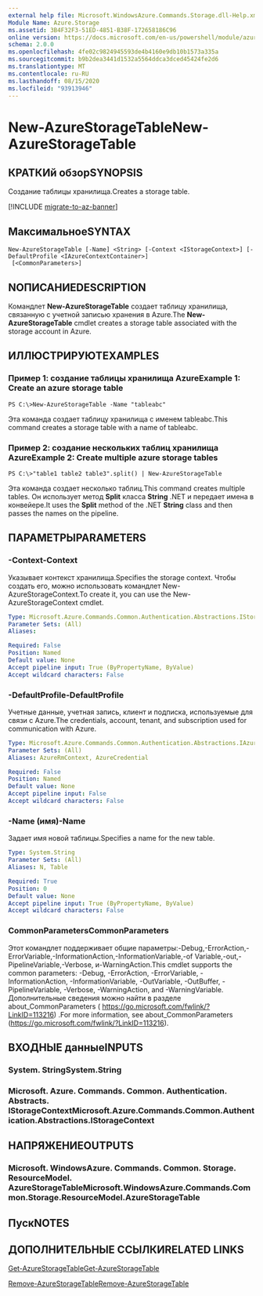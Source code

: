 ```yaml
---
external help file: Microsoft.WindowsAzure.Commands.Storage.dll-Help.xml
Module Name: Azure.Storage
ms.assetid: 3B4F32F3-51ED-4851-B38F-172658186C96
online version: https://docs.microsoft.com/en-us/powershell/module/azure.storage/new-azurestoragetable
schema: 2.0.0
ms.openlocfilehash: 4fe02c9824945593de4b4160e9db10b1573a335a
ms.sourcegitcommit: b9b2dea3441d1532a5564ddca3dced45424fe2d6
ms.translationtype: MT
ms.contentlocale: ru-RU
ms.lasthandoff: 08/15/2020
ms.locfileid: "93913946"
---
```

# <span data-ttu-id="b5823-101">New-AzureStorageTable</span><span class="sxs-lookup"><span data-stu-id="b5823-101">New-AzureStorageTable</span></span>

## <span data-ttu-id="b5823-102">КРАТКИй обзор</span><span class="sxs-lookup"><span data-stu-id="b5823-102">SYNOPSIS</span></span>
<span data-ttu-id="b5823-103">Создание таблицы хранилища.</span><span class="sxs-lookup"><span data-stu-id="b5823-103">Creates a storage table.</span></span>

[!INCLUDE [migrate-to-az-banner](../../includes/migrate-to-az-banner.md)]

## <span data-ttu-id="b5823-104">Максимальное</span><span class="sxs-lookup"><span data-stu-id="b5823-104">SYNTAX</span></span>

```
New-AzureStorageTable [-Name] <String> [-Context <IStorageContext>] [-DefaultProfile <IAzureContextContainer>]
 [<CommonParameters>]
```

## <span data-ttu-id="b5823-105">NОПИСАНИЕ</span><span class="sxs-lookup"><span data-stu-id="b5823-105">DESCRIPTION</span></span>
<span data-ttu-id="b5823-106">Командлет **New-AzureStorageTable** создает таблицу хранилища, связанную с учетной записью хранения в Azure.</span><span class="sxs-lookup"><span data-stu-id="b5823-106">The **New-AzureStorageTable** cmdlet creates a storage table associated with the storage account in Azure.</span></span>

## <span data-ttu-id="b5823-107">ИЛЛЮСТРИРУЮТ</span><span class="sxs-lookup"><span data-stu-id="b5823-107">EXAMPLES</span></span>

### <span data-ttu-id="b5823-108">Пример 1: создание таблицы хранилища Azure</span><span class="sxs-lookup"><span data-stu-id="b5823-108">Example 1: Create an azure storage table</span></span>
```
PS C:\>New-AzureStorageTable -Name "tableabc"
```

<span data-ttu-id="b5823-109">Эта команда создает таблицу хранилища с именем tableabc.</span><span class="sxs-lookup"><span data-stu-id="b5823-109">This command creates a storage table with a name of tableabc.</span></span>

### <span data-ttu-id="b5823-110">Пример 2: создание нескольких таблиц хранилища Azure</span><span class="sxs-lookup"><span data-stu-id="b5823-110">Example 2: Create multiple azure storage tables</span></span>
```
PS C:\>"table1 table2 table3".split() | New-AzureStorageTable
```

<span data-ttu-id="b5823-111">Эта команда создает несколько таблиц.</span><span class="sxs-lookup"><span data-stu-id="b5823-111">This command creates multiple tables.</span></span>
<span data-ttu-id="b5823-112">Он использует метод **Split** класса **String** .NET и передает имена в конвейере.</span><span class="sxs-lookup"><span data-stu-id="b5823-112">It uses the **Split** method of the .NET **String** class and then passes the names on the pipeline.</span></span>

## <span data-ttu-id="b5823-113">ПАРАМЕТРЫ</span><span class="sxs-lookup"><span data-stu-id="b5823-113">PARAMETERS</span></span>

### <span data-ttu-id="b5823-114">-Context</span><span class="sxs-lookup"><span data-stu-id="b5823-114">-Context</span></span>
<span data-ttu-id="b5823-115">Указывает контекст хранилища.</span><span class="sxs-lookup"><span data-stu-id="b5823-115">Specifies the storage context.</span></span>
<span data-ttu-id="b5823-116">Чтобы создать его, можно использовать командлет New-AzureStorageContext.</span><span class="sxs-lookup"><span data-stu-id="b5823-116">To create it, you can use the New-AzureStorageContext cmdlet.</span></span>

```yaml
Type: Microsoft.Azure.Commands.Common.Authentication.Abstractions.IStorageContext
Parameter Sets: (All)
Aliases:

Required: False
Position: Named
Default value: None
Accept pipeline input: True (ByPropertyName, ByValue)
Accept wildcard characters: False
```

### <span data-ttu-id="b5823-117">-DefaultProfile</span><span class="sxs-lookup"><span data-stu-id="b5823-117">-DefaultProfile</span></span>
<span data-ttu-id="b5823-118">Учетные данные, учетная запись, клиент и подписка, используемые для связи с Azure.</span><span class="sxs-lookup"><span data-stu-id="b5823-118">The credentials, account, tenant, and subscription used for communication with Azure.</span></span>

```yaml
Type: Microsoft.Azure.Commands.Common.Authentication.Abstractions.IAzureContextContainer
Parameter Sets: (All)
Aliases: AzureRmContext, AzureCredential

Required: False
Position: Named
Default value: None
Accept pipeline input: False
Accept wildcard characters: False
```

### <span data-ttu-id="b5823-119">-Name (имя)</span><span class="sxs-lookup"><span data-stu-id="b5823-119">-Name</span></span>
<span data-ttu-id="b5823-120">Задает имя новой таблицы.</span><span class="sxs-lookup"><span data-stu-id="b5823-120">Specifies a name for the new table.</span></span>

```yaml
Type: System.String
Parameter Sets: (All)
Aliases: N, Table

Required: True
Position: 0
Default value: None
Accept pipeline input: True (ByPropertyName, ByValue)
Accept wildcard characters: False
```

### <span data-ttu-id="b5823-121">CommonParameters</span><span class="sxs-lookup"><span data-stu-id="b5823-121">CommonParameters</span></span>
<span data-ttu-id="b5823-122">Этот командлет поддерживает общие параметры:-Debug,-ErrorAction,-ErrorVariable,-InformationAction,-InformationVariable,-of Variable,-out,-PipelineVariable,-Verbose, и-WarningAction.</span><span class="sxs-lookup"><span data-stu-id="b5823-122">This cmdlet supports the common parameters: -Debug, -ErrorAction, -ErrorVariable, -InformationAction, -InformationVariable, -OutVariable, -OutBuffer, -PipelineVariable, -Verbose, -WarningAction, and -WarningVariable.</span></span> <span data-ttu-id="b5823-123">Дополнительные сведения можно найти в разделе about_CommonParameters ( https://go.microsoft.com/fwlink/?LinkID=113216) .</span><span class="sxs-lookup"><span data-stu-id="b5823-123">For more information, see about_CommonParameters (https://go.microsoft.com/fwlink/?LinkID=113216).</span></span>

## <span data-ttu-id="b5823-124">ВХОДНЫЕ данные</span><span class="sxs-lookup"><span data-stu-id="b5823-124">INPUTS</span></span>

### <span data-ttu-id="b5823-125">System. String</span><span class="sxs-lookup"><span data-stu-id="b5823-125">System.String</span></span>

### <span data-ttu-id="b5823-126">Microsoft. Azure. Commands. Common. Authentication. Abstracts. IStorageContext</span><span class="sxs-lookup"><span data-stu-id="b5823-126">Microsoft.Azure.Commands.Common.Authentication.Abstractions.IStorageContext</span></span>

## <span data-ttu-id="b5823-127">НАПРЯЖЕНИЕ</span><span class="sxs-lookup"><span data-stu-id="b5823-127">OUTPUTS</span></span>

### <span data-ttu-id="b5823-128">Microsoft. WindowsAzure. Commands. Common. Storage. ResourceModel. AzureStorageTable</span><span class="sxs-lookup"><span data-stu-id="b5823-128">Microsoft.WindowsAzure.Commands.Common.Storage.ResourceModel.AzureStorageTable</span></span>

## <span data-ttu-id="b5823-129">Пуск</span><span class="sxs-lookup"><span data-stu-id="b5823-129">NOTES</span></span>

## <span data-ttu-id="b5823-130">ДОПОЛНИТЕЛЬНЫЕ ССЫЛКИ</span><span class="sxs-lookup"><span data-stu-id="b5823-130">RELATED LINKS</span></span>

[<span data-ttu-id="b5823-131">Get-AzureStorageTable</span><span class="sxs-lookup"><span data-stu-id="b5823-131">Get-AzureStorageTable</span></span>](./Get-AzureStorageTable.md)

[<span data-ttu-id="b5823-132">Remove-AzureStorageTable</span><span class="sxs-lookup"><span data-stu-id="b5823-132">Remove-AzureStorageTable</span></span>](./Remove-AzureStorageTable.md)


